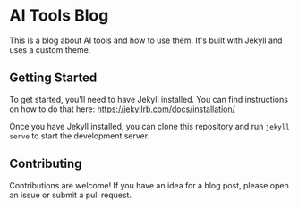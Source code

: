 # AI Tools Blog

This is a blog about AI tools and how to use them. It's built with Jekyll and uses a custom theme.

## Getting Started

To get started, you'll need to have Jekyll installed. You can find instructions on how to do that here: https://jekyllrb.com/docs/installation/

Once you have Jekyll installed, you can clone this repository and run `jekyll serve` to start the development server.

## Contributing

Contributions are welcome! If you have an idea for a blog post, please open an issue or submit a pull request.
